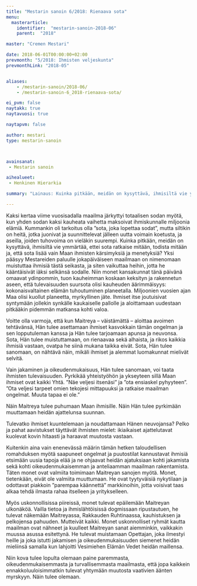 ```yaml
---
title: "Mestarin sanoin 6/2018: Rienaava sota"
menu:
  masterarticle:
    identifier:  "mestarin-sanoin-2018-06"
    parent:  "2018"

master: "Cremen Mestari"

date: 2018-06-01T00:00:00+02:00
prevmonth: "5/2018: Ihmisten veljeskunta"
prevmonthLink: "2018-05"


aliases:
    - /mestarin-sanoin/2018-06/
    - /mestarin-sanoin-6_2018-rienaava-sota/

ei_pvm: false
naytakk: true
naytavuosi: true

naytapvm: false

author: mestari
type: mestarin-sanoin



avainsanat:
 - Mestarin sanoin

aihealueet:
 - Henkinen Hierarkia

summary: "Lainaus: Kuinka pitkään, meidän on kysyttävä, ihmisiltä vie ymmärtää, ettei sota ratkaise mitään, todista mitään ja, että sota lisää vain Maan ihmisten kärsimyksiä ja menetyksiä? Yksi pääsyy Mestareiden paluulle jokapäiväiseen maailmaan on nimenomaan muistuttaa ihmisiä tästä seikasta, ja siten vaikuttaa heihin, jotta he kääntäisivät iäksi selkänsä sodalle."

---
```

<p>Kaksi kertaa viime vuosisadalla maailma järkyttyi totaalisen sodan myötä, kun yhden sodan kaksi kauheata vaihetta maksoivat ihmiskunnalle miljoonia elämiä. Kummankin oli tarkoitus olla &#8221;sota, joka lopettaa sodat&#8221;, mutta siltikin on heitä, jotka juonivat ja suunnittelevat jälleen uutta voimain koetusta, ja aseilla, joiden tuhovoima on vieläkin suurempi. Kuinka pitkään, meidän on kysyttävä, ihmisiltä vie ymmärtää, ettei sota ratkaise mitään, todista mitään ja, että sota lisää vain Maan ihmisten kärsimyksiä ja menetyksiä? Yksi pääsyy Mestareiden paluulle jokapäiväiseen maailmaan on nimenomaan muistuttaa ihmisiä tästä seikasta, ja siten vaikuttaa heihin, jotta he kääntäisivät iäksi selkänsä sodalle. Niin monet kansakunnat tänä päivänä omaavat ydinpommin, tuon kauheimman koskaan keksityn ja rakennetun aseen, että tulevaisuuden suursota olisi kauheuden äärimmäisyys: kokonaisvaltainen elämän tuhoutuminen planeetalla. Miljoonien vuosien ajan Maa olisi kuollut planeetta, myrkyllinen jäte. Ihmiset itse joutuisivat syntymään jollekin synkälle kaukaiselle pallolle ja aloittamaan uudestaan pitkääkin pidemmän matkansa kohti valoa.</p>
<p>Voitte olla varmoja, että kun Maitreya – väistämättä – aloittaa avoimen tehtävänsä, Hän tulee asettamaan ihmiset kasvokkain tämän ongelman ja sen lopputuleman kanssa ja Hän tulee tarjoamaan apunsa ja neuvonsa. Sota, Hän tulee muistuttamaan, on rienaavaa sekä alhaista, ja rikos kaikkia ihmisiä vastaan, ovatpa he siinä mukana taikka eivät. Sota, Hän tulee sanomaan, on nähtävä näin, mikäli ihmiset ja alemmat luomakunnat mielivät selvitä.</p>
<p>Vain jakaminen ja oikeudenmukaisuus, Hän tulee sanomaan, voi taata ihmisten tulevaisuuden. Pyrkikää yhteistyöhön ja ykseyteen sillä Maan ihmiset ovat kaikki Yhtä. &#8221;Näe veljesi itsenäsi&#8221; ja &#8221;ota ensiaskel pyhyyteen&#8221;. &#8221;Ota veljesi tarpeet omien tekojesi mittapuuksi ja ratkaise maailman ongelmat. Muuta tapaa ei ole.&#8221;</p>
<p>Näin Maitreya tulee puhumaan Maan ihmisille. Näin Hän tulee pyrkimään muuttamaan heidän ajattelunsa suunnan.</p>
<p>Tulevatko ihmiset kuuntelemaan ja noudattamaan Hänen neuvojansa? Pelko ja pahat aavistukset täyttävät ihmisten mielet: ikiaikaiset ajattelutavat kuolevat kovin hitaasti ja haraavat muutosta vastaan.</p>
<p>Kuitenkin aina vain enenevässä määrin tämän hetken taloudellisen romahduksen myötä saapuneet ongelmat ja puutostilat kannustavat ihmisiä etsimään uusia tapoja elää ja ne ohjaavat heidän ajatuksiaan kohti jakamista sekä kohti oikeudenmukaisemman ja anteliaamman maailman rakentamista. Täten monet ovat valmiita toimimaan Maitreyan sanojen myötä. Monet, tietenkään, eivät ole valmiita muuttumaan. He ovat tyytyväisiä nykytilaan ja odottavat piakkoin &#8221;parempaa käännettä&#8221; markkinoihin, jotta voisivat taas alkaa tehdä ilmasta rahaa itselleen ja yritykselleen.</p>
<p>Myös uskonnollisissa piireissä, monet tulevat epäilemään Maitreyan ulkonäköä. Vailla tietoa ja ihmislähtöisissä dogmissaan ripustautuen, he tulevat näkemään Maitreyassa, Rakkauden Ruhtinaassa, kauhistuksen ja pelkojensa pahuuden. Mutteivät kaikki. Monet uskonnolliset ryhmät kautta maailman ovat nähneet ja kuulleet Maitreyan sanat aiemminkin, vaikkakin muussa asussa esitettynä. He tulevat muistamaan Opettajan, joka ilmestyi heille ja joka istutti jakamisen ja oikeudenmukaisuuden siemenet heidän mieliinsä samalla kun lahjoitti Vesimiehen Elämän Vedet heidän maillensa.</p>
<p>Niin kova tulee lopulta olemaan paine paremmasta, oikeudenmukaisemmasta ja turvallisemmasta maailmasta, että jopa kaikkein ennakkoluuloisimmatkin tulevat yhtymään muutosta vaativien äänten myrskyyn. Näin tulee olemaan.</p>







